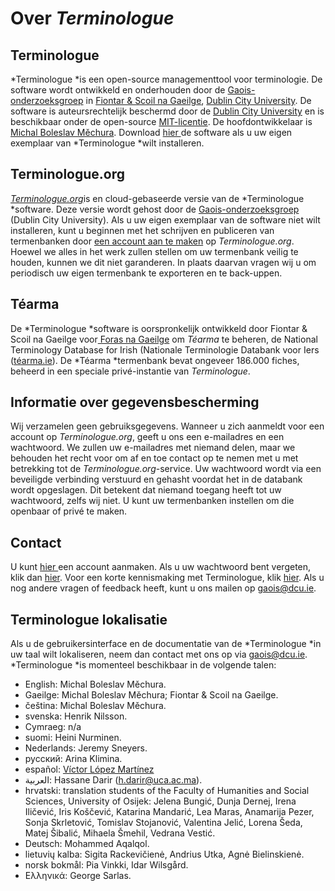 # Over *Terminologue*

## Terminologue

*Terminologue *is een open-source managementtool voor terminologie. De software wordt ontwikkeld en onderhouden door de [Gaois-onderzoeksgroep](https://www.gaois.ie/en/) in [Fiontar & Scoil na Gaeilge](https://www.dcu.ie/fiontar_scoilnagaeilge/gaeilge/index.shtml), [Dublin City University](https://www.dcu.ie/). De software is auteursrechtelijk beschermd door de [Dublin City University](https://www.dcu.ie/) en is beschikbaar onder de open-source [MIT-licentie](https://opensource.org/licenses/MIT). De hoofdontwikkelaar is [Michal Boleslav Měchura](https://michmech.github.io/). Download [hier ](https://github.com/gaois/terminologue)de software als u uw eigen exemplaar van *Terminologue *wilt installeren.

## Terminologue.org

[*Terminologue.org*](https://www.terminologue.org/)is en cloud-gebaseerde versie van de *Terminologue *software. Deze versie wordt gehost door de [Gaois-onderzoeksgroep](https://www.gaois.ie/en/) (Dublin City University). Als u uw eigen exemplaar van de software niet wilt installeren, kunt u beginnen met het schrijven en publiceren van termenbanken door [een account aan te maken](/signup/) op *Terminologue.org*. Hoewel we alles in het werk zullen stellen om uw termenbank veilig te houden, kunnen we dit niet garanderen. In plaats daarvan vragen wij u om periodisch uw eigen termenbank te exporteren en te back-uppen.

## Téarma

De *Terminologue *software is oorspronkelijk ontwikkeld door Fiontar & Scoil na Gaeilge voor[ Foras na Gaeilge](https://www.forasnagaeilge.ie/) om *Téarma* te beheren, de National Terminology Database for Irish (Nationale Terminologie Databank voor Iers ([téarma.ie](https://www.tearma.ie/)). De *Téarma *termenbank bevat ongeveer 186.000 fiches, beheerd in een speciale privé-instantie van *Terminologue*.

## Informatie over gegevensbescherming

Wij verzamelen geen gebruiksgegevens. Wanneer u zich aanmeldt voor een account op *Terminologue.org*, geeft u ons een e-mailadres en een wachtwoord. We zullen uw e-mailadres met niemand delen, maar we behouden het recht voor om af en toe contact op te nemen met u met betrekking tot de *Terminologue.org*-service. Uw wachtwoord wordt via een beveiligde verbinding verstuurd en gehasht voordat het in de databank wordt opgeslagen. Dit betekent dat niemand toegang heeft tot uw wachtwoord, zelfs wij niet. U kunt uw termenbanken instellen om die openbaar of privé te maken.

## Contact

U kunt [hier ](/signup/)een account aanmaken. Als u uw wachtwoord bent vergeten, klik dan [hier](/forgotpwd/). Voor een korte kennismaking met Terminologue, klik [hier](/docs/intro/). Als u nog andere vragen of feedback heeft, kunt u ons mailen op <gaois@dcu.ie>.

## Terminologue lokalisatie

Als u de gebruikersinterface en de documentatie van de *Terminologue *in uw taal wilt lokaliseren, neem dan contact met ons op via <gaois@dcu.ie>. *Terminologue *is momenteel beschikbaar in de volgende talen:

- English: Michal Boleslav Měchura.
- Gaeilge: Michal Boleslav Měchura; Fiontar & Scoil na Gaeilge.
- čeština: Michal Boleslav Měchura.
- svenska: Henrik Nilsson.
- Cymraeg: n/a
- suomi: Heini Nurminen.
- Nederlands: Jeremy Sneyers.
- русский: Arina Klimina.
- español: [Víctor López Martínez](https://www.linkedin.com/in/translatorvictorlopez/)
- العربية: Hassane Darir (<h.darir@uca.ac.ma>).
- hrvatski: translation students of the Faculty of Humanities and Social Sciences, University of Osijek: Jelena Bungić, Dunja Dernej, Irena Iličević, Iris Koščević, Katarina Mandarić, Lea Maras, Anamarija Pezer, Sonja Skrletović, Tomislav Stojanović, Valentina Jelić, Lorena Šeda, Matej Šibalić, Mihaela Šmehil, Vedrana Vestić.
- Deutsch: Mohammed Aqalqol.
- lietuvių kalba: Sigita Rackevičienė, Andrius Utka, Agnė Bielinskienė.
- norsk bokmål: Pia Vinkki, Idar Wilsgård.
- Ελληνικά: George Sarlas.
